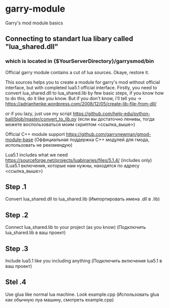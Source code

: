 # garry-module
Garry's mod module basics

## Connecting to standart lua libary called "lua_shared.dll"
### which is located in {$YourServerDirectory}/garrysmod/bin


Official garry module contains a cut of lua sources. Okaye, restore it.

This sources helps you to create a module for garry's mod without official interface, but with completed lua5.1 official interface. Firstly, you need to convert lua_shared.dll to lua_shared.lib by few basic steps, if you know how to do this, do it like you know. But if you don't know, i'll tell you -> https://adrianhenke.wordpress.com/2008/12/05/create-lib-file-from-dll/

or if you lazy, just use my script https://github.com/help-edu/python-ball/blob/master/convert_to_lib.py
  (если вы достаточно ленивы, тогда можете воспользоваться моим скриптом <ссылка_выше>)

Official C++ module support https://github.com/garrynewman/gmod-module-base
  (Оффициальная поддержка С++ модулей для гмода, использовать не рекомендую)

Lua5.1 includes what we need https://sourceforge.net/projects/luabinaries/files/5.1.4/ (includes only)
  (Lua5.1 включения, которые нам нужны, находятся по адресу <ссылка_выше>)

## Step .1
Convert lua_shared.dll to lua_shared.lib
(Импортировать имена .dll в .lib)

## Step .2
Connect lua_shared.lib to your project (as you know)
(Подключить lua_shared.lib в ваш проект) 

## Step .3
Include lua5.1 like you including anything
(Подключить включения lua5.1 в ваш проект)

## Stel .4
Use glua like normal lua machine. Look example.cpp
(Использовать glua как обычную луа машину, смотреть example.cpp)
